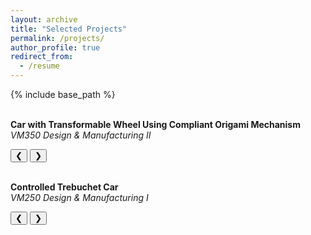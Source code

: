 ```yaml
---
layout: archive
title: "Selected Projects"
permalink: /projects/
author_profile: true
redirect_from:
  - /resume
---
```


{% include base_path %}

<meta name="viewport" content="width=device-width, initial-scale=1">
<link rel="stylesheet" href="https://www.w3schools.com/w3css/4/w3.css">
<style>
.mySlides {display:none;}
</style>

<!-- Origami Wheel Project -->
<br>
<b>Car with Transformable Wheel Using Compliant Origami Mechanism</b>
<br>
<i>VM350 Design & Manufacturing II</i>
<br>

<div class="w3-content w3-display-container">
  <div class="w3-display-container mySlides">
    <img src="http://XiaoLiSean.github.io/images/car.png" style="width:100%">
    <div class="w3-display-bottomright w3-large w3-container w3-padding-16 w3-black">
      Assembled View
    </div>
  </div>

  <div class="w3-display-container mySlides">
    <img src="http://XiaoLiSean.github.io/images/explosiveView.jpg" style="width:100%">
    <div class="w3-display-bottomright w3-large w3-container w3-padding-16 w3-black">
      Explosive View
    </div>
  </div>

  <div class="w3-display-container mySlides">
    <img src="http://XiaoLiSean.github.io/images/origamiWheel.gif" style="width:100%">
    <div class="w3-display-bottomright w3-large w3-container w3-padding-16 w3-black">
      Origami Wheel Transform
    </div>
  </div>

<button class="w3-button w3-display-left w3-black" onclick="plusDivs(-1)">&#10094;</button>
<button class="w3-button w3-display-right w3-black" onclick="plusDivs(1)">&#10095;</button>
</div>


<!-- Trebuchet Project -->
<br>
<b>Controlled Trebuchet Car</b>
<br>
<i>VM250 Design & Manufacturing I</i>
<br>

<div class="w3-content w3-display-container">
  <div class="w3-display-container mySlides">
    <img src="http://XiaoLiSean.github.io/images/trebuchetAssemble.jpg" style="width:100%">
    <div class="w3-display-bottomright w3-large w3-container w3-padding-16 w3-black">
      Assembled View
    </div>
  </div>

  <div class="w3-display-container mySlides">
    <img src="http://XiaoLiSean.github.io/images/trebuchetExplosive.png" style="width:100%">
    <div class="w3-display-bottomright w3-large w3-container w3-padding-16 w3-black">
      Explosive View
    </div>
  </div>

  <div class="w3-display-container mySlides">
    <img src="http://XiaoLiSean.github.io/images/shooting.gif" style="width:100%">
    <div class="w3-display-bottomright w3-large w3-container w3-padding-16 w3-black">
      Shooting Mechanism
    </div>
  </div>

<button class="w3-button w3-display-left w3-black" onclick="plusDivs(-1)">&#10094;</button>
<button class="w3-button w3-display-right w3-black" onclick="plusDivs(1)">&#10095;</button>
</div>



<!-- Function defined to show picture slider -->
<script>
var slideIndex = 1;
showDivs(slideIndex);

function plusDivs(n) {
  showDivs(slideIndex += n);
}

function showDivs(n) {
  var i;
  var x = document.getElementsByClassName("mySlides");
  if (n > x.length) {slideIndex = 1}
  if (n < 1) {slideIndex = x.length}
  for (i = 0; i < x.length; i++) {
     x[i].style.display = "none";  
  }
  x[slideIndex-1].style.display = "block";  
}
</script>